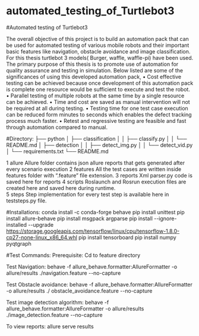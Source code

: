 # automated_testing_of_Turtlebot3
#Automated testing of Turtlebot3

The overall objective of this project is to build an automation pack that can be used for automated testing of various mobile robots and their important basic features like navigation, obstacle avoidance and image classification. For this thesis turtlebot 3 models( Burger, waffle, waffle-pi) have been used. The primary purpose of this thesis is to promote use of automation for quality assurance and testing in simulation. Below listed are some of the significances of using this developed automation pack,
•	Cost effective testing can be achieved because once development of this automation pack is complete one resource would be sufficient to execute and test the robot. 
•	Parallel testing of multiple robots at the same time by a single resource can be achieved. 
•	Time and cost are saved as manual intervention will not be required at all during testing. 
•	Testing time for one test case execution can be reduced form minutes to seconds which enables the defect tracking process much faster.
•	Retest and regressive testing are feasible and fast through automation compared to manual. 


#Directory:
├── python │ ├── classification │ │ ├── classify.py │ │ └── README.md │ ├── detection │ │ ├── detect_img.py │ │ └── detect_vid.py │ └── requirements.txt └── README.md

1	allure	Allure folder contains json allure reports that gets generated after every scenario execution
2	features	All the test cases are written inside features folder with “.feature” file extension.
3	reports	Xml parser.py code is saved here for reports
4	scripts	Roslaunch and Rosrun execution files are created here and saved here during runtime.  
5	steps	Step implementation for every test step is available here in teststeps.py file. 


#Installations:
conda install -c conda-forge behave 
pip install unittest
pip install allure-behave 
pip install msgpack argparse
pip install --ignore-installed --upgrade https://storage.googleapis.com/tensorflow/linux/cpu/tensorflow-1.8.0-cp27-none-linux_x86_64.whl 
pip install tensorboard
pip install numpy pyqtgraph


#Test	Commands:
Prerequisite:                     	Cd to feature directory

Test Navigation:
behave -f allure_behave.formatter:AllureFormatter -o allure/results ./navigation.feature --no-capture

Test Obstacle avoidance:
behave -f allure_behave.formatter:AllureFormatter -o allure/results ./ obstacle_avoidance.feature --no-capture

Test image detection algorithm:
behave -f allure_behave.formatter:AllureFormatter -o allure/results ./image_detection.feature --no-capture

To view reports:
allure serve results

